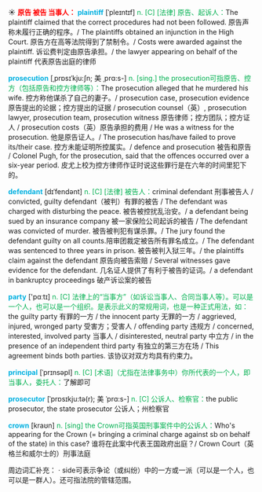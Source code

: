 ☀ <font color="red">**原告 被告 当事人：**</font>
<font color="sky blue">**plaintiff**</font> [ˈpleɪntɪf]
<font color="#00b050">n. [C] [法律] 原告、起诉人：</font>The plaintiff claimed that the correct procedures had not been followed. 原告声称未履行正确的程序。/ The plaintiffs obtained an injunction in the High Court. 原告方在高等法院得到了禁制令。/ Costs were awarded against the plaintiff. 诉讼费判定由原告承担。/ the lawyer appearing on behalf of the plaintiff 代表原告出庭的律师
   
<font color="sky blue">**prosecution**</font> [ˌprɒsɪˈkju:ʃn; 美 ˌprɑ:s-]
<font color="#00b050">n. [sing.] the prosecution可指原告、控方（包括原告和控方律师等）：</font>The prosecution alleged that he murdered his wife. 控方称他谋杀了自己的妻子。/ prosecution case, prosecution evidence 原告提出的论据；控方提出的证据 / prosecution counsel（英）, prosecution lawyer, prosecution team, prosecution witness 原告律师；控方团队；控方证人 / prosecution costs（英）原告承担的费用 / He was a witness for the prosecution. 他是原告证人。/ The prosecution has/have failed to prove its/their case. 控方未能证明所控属实。/ defence and prosecution 被告和原告 / Colonel Pugh, for the prosecution, said that the offences occurred over a six-year period. 皮尤上校为控方律师作证时说这些罪行是在六年的时间里犯下的。
           
<font color="sky blue">**defendant**</font> [dɪˈfendənt]
<font color="#00b050">n. [C] [法律] 被告人：</font>criminal defendant 刑事被告人 / convicted, guilty defendant（被判）有罪的被告 / The defendant was charged with disturbing the peace. 被告被控扰乱治安。/ a defendant being sued by an insurance company 被一家保险公司起诉的被告 / The defendant was convicted of murder. 被告被判犯有谋杀罪。/ The jury found the defendant guilty on all counts.陪审团裁定被告所有罪名成立。/ The defendant was sentenced to three years in prison. 被告被判入狱三年。/ the plaintiffs claim against the defendant 原告向被告索赔 / Several witnesses gave evidence for the defendant. 几名证人提供了有利于被告的证词。/ a defendant in bankruptcy proceedings 破产诉讼案的被告

<font color="sky blue">**party**</font> ['pɑːtɪ] 
<font color="#00b050">n. [C] 法律上的“当事方”（如诉讼当事人、合同当事人等）。可以是一个人，也可以是一个组织。是表示此义的常规用词，也是一种正式用法，如：</font>the guilty party 有罪的一方 / the innocent party 无罪的一方 / aggrieved, injured, wronged party 受害方；受害人 / offending party 违规方 / concerned, interested, involved party 当事人 / disinterested, neutral party 中立方 / in the presence of an independent third party 有独立的第三方在场 / This agreement binds both parties. 该协议对双方均具有约束力。
           
<font color="sky blue">**principal**</font> [ˈprɪnsəpl]
<font color="#00b050">n. [C] [术语]（尤指在法律事务中）你所代表的一个人，即当事人，委托人：</font>了解即可           

<font color="sky blue">**prosecutor**</font> [ˈprɒsɪkju:tə(r); 美 ˈprɑ:s-]
<font color="#00b050">n. [C] 公诉人、检察官：</font>the public prosecutor, the state prosecutor 公诉人；州检察官
           
<font color="sky blue">**crown**</font> [kraʊn]
<font color="#00b050">n. [sing] the Crown可指英国刑事案件中的公诉人：</font>Who's appearing for the Crown (= bringing a criminal charge against sb on behalf of the state) in this case? 谁将在此案中代表王国政府出庭？/ Crown Court（英格兰和威尔士的）刑事法庭


周边词汇补充：
· side可表示争论（或纠纷）中的一方或一派（可以是一个人，也可以是一群人）。还可指法院的管辖范围。

